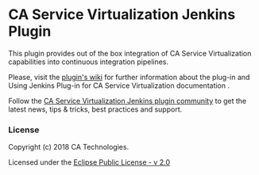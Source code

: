 # CA Service Virtualization Jenkins Plugin

This plugin provides out of the box integration of CA Service Virtualization capabilities into continuous integration pipelines.

Please, visit the [plugin's wiki](https://wiki.jenkins.io/display/JENKINS/CA+Service+Virtualization+Plugin) for further information about the plug-in and Using Jenkins Plug-in for CA Service Virtualization documentation .

Follow the [CA Service Virtualization Jenkins plugin community](https://communities.ca.com/community/ca-devtest-community/content?filterID=contentstatus%5Bpublished%5D~category%5Bca-service-virtualization-jenkins-plugin%5D) to get the latest news, tips & tricks, best practices and support.

### License

Copyright (c) 2018 CA Technologies.

Licensed under the [Eclipse Public License - v 2.0](https://www.eclipse.org/legal/epl-2.0/)
